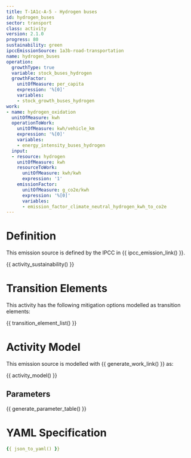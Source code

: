 ```yaml
---
title: T-1A1c-A-5 - Hydrogen buses
id: hydrogen_buses
sector: transport
class: activity
version: 2.1.0
progress: 80
sustainability: green
ipccEmissionSource: 1a3b-road-transportation
name: hydrogen_buses
operation:
  growthType: true
  variable: stock_buses_hydrogen
  growthFactor:
    unitOfMeasure: per_capita
    expression: '%[0]'
    variables:
    - stock_growth_buses_hydrogen
work:
- name: hydrogen_oxidation
  unitOfMeasure: kwh
  operationToWork:
    unitOfMeasure: kwh/vehicle_km
    expression: '%[0]'
    variables:
    - energy_intensity_buses_hydrogen
  input:
  - resource: hydrogen
    unitOfMeasure: kwh
    resourceToWork:
      unitOfMeasure: kwh/kwh
      expression: '1'
    emissionFactor:
      unitOfMeasure: g_co2e/kwh
      expression: '%[0]'
      variables:
      - emission_factor_climate_neutral_hydrogen_kwh_to_co2e
---
```

# Definition
This emission source is defined by the IPCC in {{ ipcc_emission_link() }}.

{{ activity_sustainability() }}

# Transition Elements

This activity has the following mitigation options modelled as transition elements:

{{ transition_element_list() }}

# Activity Model
This emission source is modelled with {{ generate_work_link() }} as:

{{ activity_model() }}

## Parameters

{{ generate_parameter_table() }}

# YAML Specification

```yaml
{{ json_to_yaml() }}
```